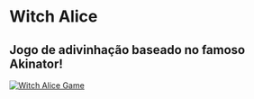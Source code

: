 # Witch Alice

## Jogo de adivinhação baseado no famoso Akinator!

[![Witch Alice Game](https://img.youtube.com/vi/Bd-GbiYatEY&t=21s/0.jpg)](https://www.youtube.com/watch?v=Bd-GbiYatEY&t=21s)
